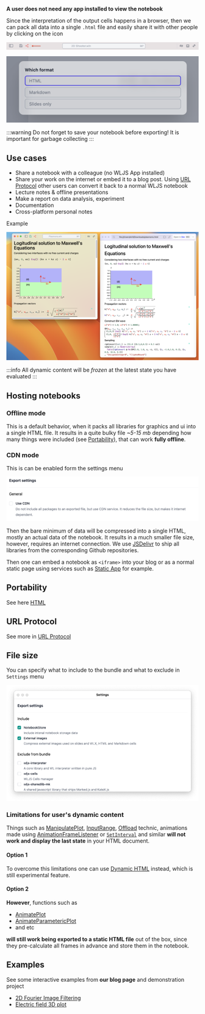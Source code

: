 __A user does not need any app installed to view the notebook__

Since the interpretation of the output cells happens in a browser, then we can pack all data into a single `.html` file and easily share it with other people by clicking on the icon

![](./../../Screenshot%202025-05-22%20at%2019.08.07.png)

![](./../../Screenshot%202024-07-08%20at%2021.57.00.png)

:::warning
Do not forget to save your notebook before exporting! It is important for garbage collecting
:::

## Use cases
- Share a notebook with a colleague (no WLJS App installed)
- Share your work on the internet or embed it to a blog post. Using [URL Protocol](frontend/Importing/URL%20Protocol.md) other users can convert it back to a normal WLJS notebook
- Lecture notes & offline presentations
- Make a report on data analysis, experiment
- Documentation 
- Cross-platform personal notes

Example

![](./../../Screenshot%202024-07-07%20at%2016.29.33.png)

:::info
All dynamic content will be *frozen* at the latest state you have evaluated
:::

## Hosting notebooks
### Offline mode
This is a default behavior, when it packs all libraries for graphics and ui into a single HTML file. It results in a quite bulky file *~5-15 mb* depending how many things were included (see [Portability](#Portability)), that can work **fully offline**.

### CDN mode
This is can be enabled form the settings menu

![](./../../Screenshot%202024-07-28%20at%2019.11.13.png)

Then the bare minimum of data will be compressed into a single HTML, mostly an actual data of the notebook. It results in a much smaller file size, however, requires an internet connection. We use [JSDelivr](https://www.jsdelivr.com/) to ship all libraries from the corresponding Github repositories. 

Then one can embed a notebook as `<iframe>` into your blog or as a normal static page using services such as [Static App](https://static.app/) for example.

## Portability 
See here [HTML](frontend/Importing/HTML.md)

## URL Protocol
See more in [URL Protocol](frontend/Importing/URL%20Protocol.md)


## File size
You can specify what to include to the bundle and what to exclude in `Settings` menu

![](./../../Pasted%20image%2020240510101914.png)
### Limitations for user's dynamic content
Things such as [ManipulatePlot](frontend/Reference/Plotting%20Functions/ManipulatePlot.md), [InputRange](frontend/Reference/GUI/InputRange.md), [Offload](frontend/Reference/Interpreter/Offload.md) technic, animations made using [AnimationFrameListener](frontend/Reference/Graphics/AnimationFrameListener.md) or [`SetInterval`](frontend/Reference/Misc/Async.md#`SetInterval`) and similar __will not work and display the last state__ in your HTML document.

#### Option 1
To overcome this limitations one can use [Dynamic HTML](frontend/Exporting/Dynamic%20HTML.md) instead, which is still experimental feature.

#### Option 2
__However__, functions such as 
- [AnimatePlot](frontend/Reference/Plotting%20Functions/AnimatePlot.md)
- [AnimateParametericPlot](frontend/Reference/Plotting%20Functions/AnimateParametericPlot.md)
- and etc

__will still work being exported to a static HTML file__ out of the box, since they pre-calculate all frames in advance and store them in the notebook.


## Examples
See some interactive examples from __our blog page__ and demonstration project
- [2D Fourier Image Filtering](https://jerryi.github.io/wljs-docs/wljs-demo/intro-2df)
- [Electric field 3D plot](https://jerryi.github.io/wljs-demo/pointcharge3D.html)